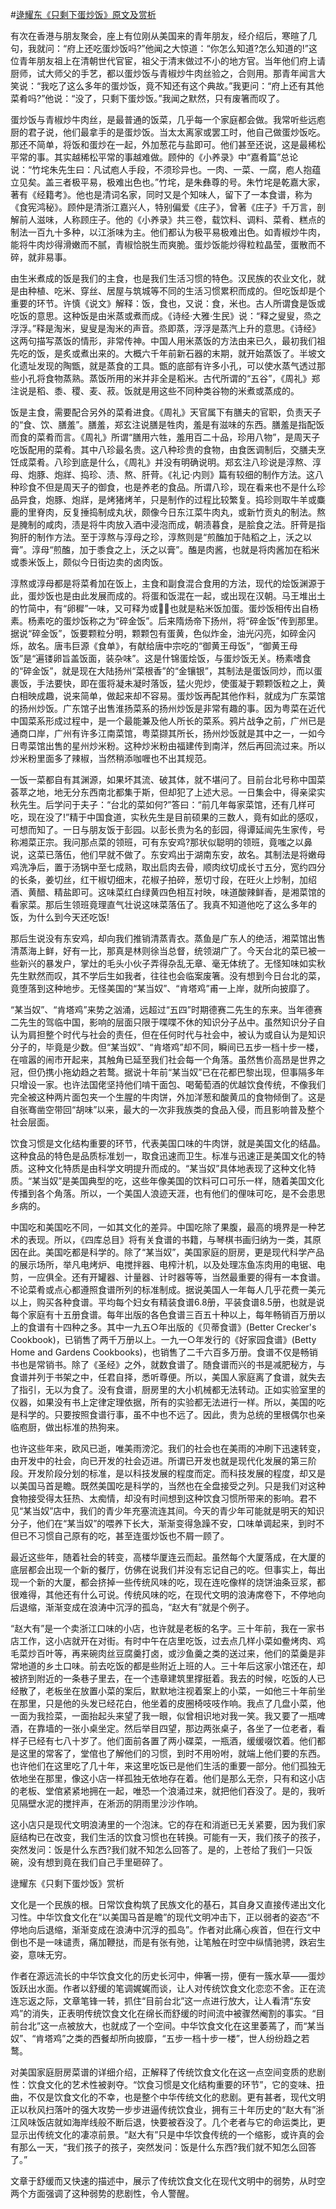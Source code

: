 #[逯耀东《只剩下蛋炒饭》原文及赏析](https://www.vrrw.net/wx/8729.html)

有次在香港与朋友聚会，座上有位刚从美国来的青年朋友，经介绍后，寒暄了几句，我就问：“府上还吃蛋炒饭吗?”他闻之大惊道：“你怎么知道?怎么知道的!”这位青年朋友祖上在清朝世代官宦，祖父于清末做过不小的地方官。当年他们府上请厨师，试大师父的手艺，都以蛋炒饭与青椒炒牛肉丝验之，合则用。那青年闻言大笑说：“我吃了这么多年的蛋炒饭，竟不知还有这个典故。”我更问：“府上还有其他菜肴吗?”他说：“没了，只剩下蛋炒饭。”我闻之默然，只有废箸而叹了。

蛋炒饭与青椒炒牛肉丝，是最普通的饭菜，几乎每一个家庭都会做。我常听些远庖厨的君子说，他们最拿手的是蛋炒饭。当太太离家或罢工时，他自己做蛋炒饭吃。那还不简单，将饭和蛋炒在一起，外加葱花与盐即可。他们甚至还说，这是最稀松平常的事。其实越稀松平常的事越难做。顾仲的《小养录》中“嘉肴篇”总论说：“竹垞朱先生曰：凡试庖人手段，不须珍异也。一肉、一菜、一腐，庖人抱蕴立见矣。盖三者极平易，极难出色也。”竹垞，是朱彝尊的号。朱竹垞是乾嘉大家，著有《经籍考》。他也是清词名家，同时又是个知味人，留下了一本食谱，称为《食宪鸿秘》。顾仲是清浙江嘉兴人，特别偏爱《庄子》，曾著《庄子》千万言，剖解前人滋味，人称顾庄子。他的《小养录》共三卷，载饮料、调料、菜肴、糕点的制法一百九十多种，以江浙味为主。他们都认为极平易极难出色。如青椒炒牛肉，能将牛肉炒得滑嫩而不腻，青椒恰脱生而爽脆。蛋炒饭能炒得粒粒晶莹，蛋散而不碎，就非易事。

由生米煮成的饭是我们的主食，也是我们生活习惯的特色。汉民族的农业文化，就是由种植、吃米、穿丝、居屋与筑城等不同的生活习惯累积而成的。但吃饭却是个重要的环节。许慎《说文》解释：饭，食也，又说：食，米也。古人所谓食是饭或吃饭的意思。这种饭是由米蒸或煮而成。《诗经·大雅·生民》说：“释之叟叟，烝之浮浮。”释是淘米，叟叟是淘米的声音。烝即蒸，浮浮是蒸汽上升的意思。《诗经》这两句描写蒸饭的情形，非常传神。中国人用米蒸饭的方法由来已久，最初我们祖先吃的饭，是炙或煮出来的。大概六千年前新石器的末期，就开始蒸饭了。半坡文化遗址发现的陶甑，就是蒸食的工具。甑的底部有许多小孔，可以使水蒸气透过那些小孔将食物蒸熟。蒸饭所用的米并非全是稻米。古代所谓的“五谷”，《周礼》郑注说是稻、黍、稷、麦、菽。饭就是用这些不同种类谷物的米煮或蒸成的。



饭是主食，需要配合另外的菜肴进食。《周礼》天官属下有膳夫的官职，负责天子的“食、饮、膳羞”。膳羞，郑玄注说膳是牲肉，羞是有滋味的东西。膳羞是指配饭而食的菜肴而言。《周礼》所谓“膳用六牲，羞用百二十品，珍用八物”，是周天子吃饭配用的菜肴。其中八珍最名贵。这八种珍贵的食物，由食医调制后，交膳夫烹饪成菜肴。八珍到底是什么，《周礼》并没有明确说明。郑玄注八珍说是淳熬、淳母、炮豚、炮牂、捣珍、渍、熬、肝䒿。《礼记·内则》篇有较细的制作方法。这八种珍食不但是周天子的御食，也是养老的食品。所谓八珍，现在看来也不是什么珍品异食，炮豚、炮牂，是烤猪烤羊，只是制作的过程比较繁复。捣珍则取牛羊或麋鹿的里脊肉，反复捶捣制成丸状，颇像今日东江菜牛肉丸，或新竹贡丸的制法。熬是腌制的咸肉，渍是将牛肉放入酒中浸泡而成，朝渍暮食，是脍食之法。肝䒿是指狗肝的制作方法。至于淳熬与淳母之珍，淳熬则是“煎醢加于陆稻之上，沃之以膏”。淳母“煎醢，加于黍食之上，沃之以膏”。醢是肉酱，也就是将肉酱加在稻米或黍米饭上，颇似今日街边卖的卤肉饭。

淳熬或淳母都是将菜肴加在饭上，主食和副食混合食用的方法，现代的烩饭渊源于此，蛋炒饭也是由此发展而成的。将蛋和饭混在一起，或出现在汉朝。马王堆出土的竹简中，有“卵穉”一味，又可释为或，也就是粘米饭加蛋。蛋炒饭相传出自杨素。杨素吃的蛋炒饭称之为“碎金饭”。后来隋炀帝下扬州，将“碎金饭”传到那里。据说“碎金饭”，饭要颗粒分明，颗颗包有蛋黄，色似炸金，油光闪亮，如碎金闪烁，故名。唐韦巨源《食单》，有献给唐中宗吃的“御黄王母饭”，“御黄王母饭”是“遍镂卵旨盖饭面，装杂味”。这是什锦蛋烩饭，与蛋炒饭无关。杨素嗜食的“碎金饭”，就是现在大陆扬州“菜根香”的“金镶银”，其制法是蛋饭同炒，而以蛋裹饭，手法要快，即在蛋将凝未凝时落饭，猛火兜炒，使蛋凝于颗颗饭粒之上，黄白相映成趣，说来简单，做起来却不容易。蛋炒饭再配其他作料，就成为广东菜馆的扬州炒饭。广东馆子出售淮扬菜系的扬州炒饭是非常有趣的事。因为粤菜在近代中国菜系形成过程中，是一个最能兼及他人所长的菜系。鸦片战争之前，广州已是通商口岸，广州有许多江南菜馆，粤菜撷其所长，扬州炒饭就是其中之一，一如今日粤菜馆出售的星州炒米粉。这种炒米粉由福建传到南洋，然后再回流过来。所以炒米粉里面多了辣椒，当然稍添咖喱也不出其规范。

一饭一菜都自有其渊源，如果坏其流、破其体，就不堪问了。目前台北号称中国菜荟萃之地，地无分东西南北都集于斯，但却犯了上述大忌。一日集会中，得亲梁实秋先生。后学问于夫子：“台北的菜如何?”答曰：“前几年每家菜馆，还有几样可吃，现在没了!”精于中国食道，实秋先生是目前硕果的三数人，竟有如此的感叹，可想而知了。一日与朋友饭于彭园。以彭长贵为名的彭园，得谭延闿先生家传，号称湘菜正宗。我问那点菜的领班，可有东安鸡?那状似聪明的领班，竟嗤之以鼻说，这菜已落伍，他们早就不做了。东安鸡出于湖南东安，故名。其制法是将嫩母鸡洗净后，置于汤锅中至七成熟，取出启肉去骨，顺肉纹切成长寸五分，宽约四分的长条，姜切丝，红干椒切细末，花椒子拍碎，葱切寸段，在旺火上炒制，加绍酒、黄醋、精盐即可。这味菜红白绿黄四色相互衬映，味道酸辣鲜香，是湘菜馆的看家菜。那后生领班竟理直气壮说这味菜落伍了。我真不知道他吃了这么多年的饭，为什么到今天还吃饭!

那后生说没有东安鸡，却向我们推销清蒸青衣。蒸鱼是广东人的绝活，湘菜馆出售清蒸海上鲜，好有一比，那真是林则徐当总督，统领湖广了。今天台北的菜已被一些新兴的暴发户，掌灶的毛头小伙子弄得杂乱无章、毫无体统了。无怪知味如实秋先生默然而叹，其不学后生如我者，往往也会临案废箸。没有想到今日台北的菜，竟堕落到这种地步。无怪美国的“某当奴”、“肯塔鸡”甫一上岸，就所向披靡了。

“某当奴”、“肯塔鸡”来势之汹涌，远超过“五四”时期德赛二先生的东来。当年德赛二先生的驾临中国，影响的层面只限于喋喋不休的知识分子丛中。虽然知识分子自认为肩担整个时代与社会的责任，但在任何时代与社会中，被认为或自认为是知识分子的，毕竟是少数。但“某当奴”、“肯塔鸡”却不同，瞬间已五步一档十步一楼，在喧嚣的闹市开起来，其触角已延至我们社会每一个角落。虽然售价高昂是世界之冠，但仍携小拖幼趋之若鹜。据说十年前“某当奴”已在花都巴黎出现，但事隔多年只增设一家。也许法国佬坚持他们啃干面包、喝葡萄酒的优越饮食传统，不像我们完全被这种两片面包夹一个生腥的牛肉饼，外加洋葱和酸黄瓜的食物倾倒了。这是自张骞凿空带回“胡味”以来，最大的一次非我族类的食品入侵，而且影响普及整个社会层面。

饮食习惯是文化结构重要的环节，代表美国口味的牛肉饼，就是美国文化的结晶。这种食品的特色是品质标准划一，取食迅速而卫生。标准与迅速正是美国文化的特质。这种文化特质是由科学文明提升而成的。“某当奴”具体地表现了这种文化特质。“某当奴”是美国典型的吃，这些年像美国的饮料可口可乐一样，随着美国文化传播到各个角落。所以，一个美国人浪迹天涯，也有他们的俚味可吃，是不会患思乡病的。

中国吃和美国吃不同，一如其文化的差异。中国吃除了果腹，最高的境界是一种艺术的表现。所以，《四库总目》将有关食谱的书籍，与琴棋书画归纳为一类，其原因在此。美国吃都是科学的。除了“某当奴”，美国家庭的厨房，更是现代科学产品的展示场所，举凡电烤炉、电搅拌器、电榨汁机，以及处理冻鱼冻肉用的电锯、电剪，一应俱全。还有开罐器、计量器、计时器等等，当然最重要的得有一本食谱。不论菜肴或点心都遵照食谱所列的标准制成。据说美国人一年每人几乎花费一美元以上，购买各种食谱。平均每个妇女有精装食谱6.8册，平装食谱8.5册，也就是说每个家庭有十五册食谱。每年出版的各色食谱三百五十种以上，每年畅销百万册以上的食谱有十四种之多。其中一九五○年出版的《贝蒂食谱》(Better Crecker's Cookbook)，已销售了两千万册以上。一九一○年发行的《好家园食谱》(Betty Home and Gardens Cookbooks)，也销售了二千六百多万册。食谱不仅是畅销书也是常销书。除了《圣经》之外，就数食谱了。随食谱而兴的书是减肥秘方，与食谱并列于书架之中，任君自择，悉听尊便。所以，美国人家庭离了食谱，就失去了指引，无以为食了。没有食谱，厨房里的大小机械都无法转动。正如实验室里的仪器，如果没有书上定律定理依据，所有的实验都无法进行一样。所以，美国的吃是科学的。只要按照食谱行事，虽不中也不远了。因此，贵为总统的里根偶尔也亲临庖厨，做出标准的热狗来。

也许这些年来，欧风已逝，唯美雨滂沱。我们的社会也在美雨的冲刷下迅速转变，由开发中的社会，向已开发的社会迈进。所谓已开发也就是现代化发展的第三阶段。开发阶段分划的标准，是以科技发展的程度而定。而科技发展的程度，却又是以美国马首是瞻。既然美国吃是科学的，当然也在全盘接受之列。只是我们对这种食物接受得太狂热、太痴情，却没有时间想到这种饮食习惯所带来的影响。君不见“某当奴”店中，我们的青少年充塞流连其间。今天的青少年可能就是明天的知识分子，他们在“某当奴”的喂养下长大，渐渐变得急躁不安，口味单调起来，到时不但已不习惯自己原有的吃，甚至连蛋炒饭也不屑一顾了。

最近这些年，随着社会的转变，高楼华厦连云而起。虽然每个大厦落成，在大厦的底层都会出现一个新的餐厅，仿佛在说我们并没有忘记自己的吃。但事实上，每出现一个新的大厦，都会挤掉一些传统风味的吃，现在连吃像样的烧饼油条豆浆，都很难得，其他还有什么可说。传统风味的吃，在现代文明的浪涛席卷下，不停地向后退缩，渐渐变成在浪涛中沉浮的孤岛，“赵大有”就是个例子。

“赵大有”是一个卖浙江口味的小店，也许就是老板的名字。三十年前，我在一家书店工作，这小店就开在对街。有时中午在店里吃饭，过去点几样小菜如鲞烤肉、鸡毛菜炒百叶等，再来碗肉丝豆腐羹打卤，或沙鱼羹之类的送过来，他们的菜羹是非常地道的乡土口味。前去吃饭的都是些附近上班的人。三十年后这家小馆还在，却被挤到附近的一条巷子里去，在一个违章建筑里撑挺着。我去的时候，吃饭的人已经散了，老板坐在放置小菜的案后，默默地注视着案上的小菜，一如他三十年前坐在那里，只是他的头发已经花白，他坐着的皮圈椅吱吱作响。我点了几盘小菜，他一面为我捡菜，一面抬起头来望了我一眼，似曾相识地对我一笑。我又要了一瓶啤酒，在靠墙的一张小桌坐定。然后举目四望，那边两张桌子，各坐了一位老者，看样子已经有七八十岁了。他们面前各置了两小碟菜，一瓶酒，缓缓啜饮着。他们都是这里的常客了，堂倌也了解他们的习惯，到时不用吩咐，就端上他们要的东西。也许他们在这里吃了几十年，来这里吃饭已是他们生活的重要一部分。他们孤独无依地坐在那里，像这小店一样孤独无依地存在着。他们是那么无奈，只有和这小店的老板、堂倌紧紧地拥在一起，唯恐一个浪涌过来，就把他们吞没了。是的，我听见隔壁水泥的搅拌声，在淅沥的阴雨里沙沙作响。

这小店只是现代文明浪涛里的一个泡沫。它的存在和消逝已无关紧要，因为我们家庭结构已在改变，我们生活的饮食习惯也在转换。可能有一天，我们孩子的孩子，突然发问：饭是什么东西?我们就不知怎么回答了。是的，上苍给了我们一只饭碗，没有想到竟在我们自己手里砸碎了。

逯耀东《只剩下蛋炒饭》赏析

文化是一个民族的根。日常饮食构筑了民族文化的基石，其自身又直接传递出文化习性。中华饮食文化在“以美国马首是瞻”的现代文明冲击下，正以弱者的姿态“不停地向后退缩，渐渐变成在浪涛中沉浮的孤岛”。作者对此痛心疾首，但在行文中倒也不是一味谴责，痛加鞭挞，而是有张有弛，让笔触在时空中纵情驰骋，跌宕生姿，意味无穷。

作者在源远流长的中华饮食文化的历史长河中，伸箸一捞，便有一簇水草——蛋炒饭跃出水面。作者以舒缓的笔调娓娓而谈，让人对传统饮食文化恋恋不舍。正在流连忘返之际，文章笔锋一转，抓住“目前台北”这一点进行放大，让人看清“东安鸡”的消失，正表明传统饮食文化在绵长而舒缓的时间流中被骤然阉割的事实。“目前台北”这一点被放大，也就成了一个空间。中华饮食文化在这里萎蔫了，而“某当奴”、“肯塔鸡”之类的西餐却所向披靡，“五步一档十步一楼”，世人纷纷趋之若鹜。

对美国家庭厨房菜谱的详细介绍，正解释了传统饮食文化在这一点空间变质的悲剧性：饮食文化的艺术性被剥夺。“饮食习惯是文化结构重要的环节”，它的变味、扭曲，不仅是饮食文化的不幸，也是整个中华传统文化的悲剧。更有甚者，现代文明正以秋风扫落叶的强大攻势一步步进逼传统饮食业，拥有三十年历史的“赵大有”浙江风味饭店就如海岸线般不断后退，快要被吞没了。几个老者与它的命运类比，更显示出传统文化的凄凉前景。“赵大有”只是中华饮食传统的一个缩影，或许真的会有那么一天，“我们孩子的孩子，突然发问：饭是什么东西?我们就不知怎么回答了。”

文章于舒缓而又快速的描述中，展示了传统饮食文化在现代文明中的弱势，从时空两个方面强调了这种弱势的悲剧性，令人警醒。

